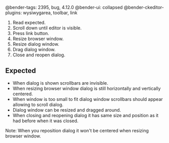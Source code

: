 @bender-tags: 2395, bug, 4.12.0
@bender-ui: collapsed
@bender-ckeditor-plugins: wysiwygarea, toolbar, link

1. Read expected.
1. Scroll down until editor is visible.
1. Press link button.
1. Resize browser window.
1. Resize dialog window.
1. Drag dialog window.
1. Close and reopen dialog.

## Expected

- When dialog is shown scrollbars are invisible.
- When resizing browser window dialog is still horizontally and vertically centered.
- When window is too small to fit dialog window scrollbars should appear allowing to scroll dialog.
- Dialog window can be resized and dragged around.
- When closing and reopening dialog it has same size and position as it had before when it was closed.

Note: When you reposition dialog it won't be centered when resizing browser window.
